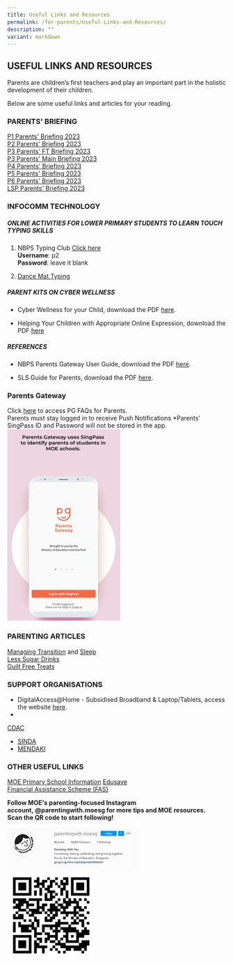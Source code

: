 ```yaml
---
title: Useful Links and Resources
permalink: /for-parents/Useful-Links-and-Resources/
description: ""
variant: markdown
---
```

## USEFUL LINKS AND RESOURCES

Parents are children’s first teachers and play an important part in the holistic development of their children.  
  
Below are some useful links and articles for your reading.  

### PARENTS' BRIEFING

[P1 Parents' Briefing 2023](/files/P1%20Parents%20Briefing%20slides%202023-compressed.pdf)
<br> [P2 Parents' Briefing 2023](/files/P2%20Parents%20Briefing%20slides%202023-compressed.pdf)
<br> [P3 Parents' FT Briefing 2023](/files/P3%20Parents%20Briefing%20FT%20slides%202023-compressed.pdf)
<br> [P3 Parents' Main Briefing 2023](/files/P3%20Parents%20Main%20Briefing%20slides%202023-compressed.pdf)
<br> [P4 Parents' Briefing 2023](/files/P4%20Parents%20Briefing%20slides%202023-compressed.pdf)
<br> [P5 Parents' Briefing 2023](/files/P5%20Parents%20Briefing%20slides%202023-compressed.pdf)
<br> [P6 Parents' Briefing 2023](/files/P6%20Parents%20Briefing%20slides%202023-compressed.pdf)
<br> [LSP Parents' Briefing 2023](/files/LSP%20Parent%20Briefing%20Slides%202023%20-%20for%20Website.pdf)

### INFOCOMM TECHNOLOGY

##### ONLINE ACTIVITIES FOR LOWER PRIMARY STUDENTS TO LEARN TOUCH TYPING SKILLS
1. NBPS Typing Club [Click here](https://navalbasepri.typingclub.com/)
<br>**Username**: p2&nbsp;
<br>**Password**: leave it blank 

2. [Dance Mat Typing](https://www.bbc.co.uk/bitesize/articles/z3c6tfr#zn9s3qt)

##### PARENT KITS ON&nbsp;CYBER WELLNESS&nbsp;  

*   Cyber Wellness for your Child, download the PDF&nbsp;[here](/files/Parent%20Kit%20-%20Cyber%20Wellness%20for%20your%20Child.pdf).

*   Helping Your Children with Appropriate Online Expression, download the PDF&nbsp;[here](/files/3B%202019%20Connect%20T1%20Parents%20Tipsheet.pdf)



##### REFERENCES

    
*   NBPS Parents Gateway User Guide, download the PDF&nbsp;[here](/files/NBPS%20Parents%20Gateway%20Userguide.pdf).

*   SLS Guide for Parents, download the PDF&nbsp;[here](/files/SLS%20guide%20for%20parents.pdf).  

### Parents Gateway

Click [here](https://pg.moe.edu.sg/faq) to access PG FAQs for Parents. <br>
Parents must stay logged in to receive Push Notifications
\*Parents' SingPass ID and Password will not be stored in the app.
<img src="/images/PG-SingPass.gif" style="width:260px;height:440px;">

### PARENTING ARTICLES&nbsp;

[Managing Transition](/files/ManagingTransition.pdf)&nbsp;and&nbsp;[Sleep](/files/Sleep.pdf) <br>
[Less Sugar Drinks](/files/Less%20Sugar%20Drinks.pdf) <br>
[Guilt Free Treats](/files/GuiltFreeTreats.pdf)


### SUPPORT ORGANISATIONS

*   DigitalAccess@Home - Subsidised Broadband &amp; Laptop/Tablets, access the website&nbsp;[here](https://www.imda.gov.sg/how-we-can-help/digital-access-at-home).  
*   
[CDAC](https://www.cdac.org.sg/)  
* [SINDA](http://www.sinda.org.sg/students/step/)  
* [MENDAKI](http://www.mendaki.org.sg/)  

### OTHER USEFUL LINKS


[MOE Primary School Information](https://www.moe.gov.sg/primary)
[Edusave](https://www.moe.gov.sg/education/edusave)<br>
[Financial Assistance Scheme (FAS)](https://www.moe.gov.sg/financial-matters/financial-assistance)


**Follow MOE's parenting-focused Instagram account,&nbsp;@parentingwith.moesg&nbsp;for more tips and MOE resources. 
<br> Scan the QR code to start following!**

<img style="width: 60%;" src="/images/MOE_IG_FRONT.jpeg" align="center">

<br>

<img style="width: 40%;" src="/images/MOE_IG_QR.png" align="center">